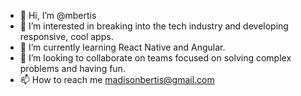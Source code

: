 - 👋 Hi, I’m @mbertis
- 👀 I’m interested in breaking into the tech industry and developing responsive, cool apps.
- 🌱 I’m currently learning React Native and Angular.
- 💞️ I’m looking to collaborate on teams focused on solving complex problems and having fun.
- 📫 How to reach me madisonbertis@gmail.com

<!---
mbertis/mbertis is a ✨ special ✨ repository because its `README.md` (this file) appears on your GitHub profile.
You can click the Preview link to take a look at your changes.
--->
